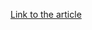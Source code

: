 [Link to the article](https://www.trendmicro.com/en_us/research/24/h/cyber-defense-strategy-framework.html)

